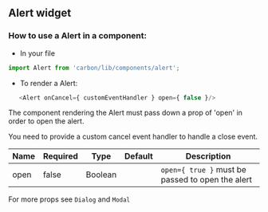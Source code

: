 ## Alert widget

### How to use a Alert in a component:

* In your file

```javascript
import Alert from 'carbon/lib/components/alert';
```

*  To render a Alert:

```javascript
   <Alert onCancel={ customEventHandler } open={ false }/>
```

 The component rendering the Alert must pass down a prop of 'open' in order to open the alert.

 You need to provide a custom cancel event handler to handle a close event.

| Name          | Required    | Type           | Default       | Description   |
| ------------- | ----------- | ------------- | ------------- | ------------- |
| open          | false       | Boolean        |               | `open={ true }` must be passed to open the alert |

For more props see `Dialog` and `Modal`
